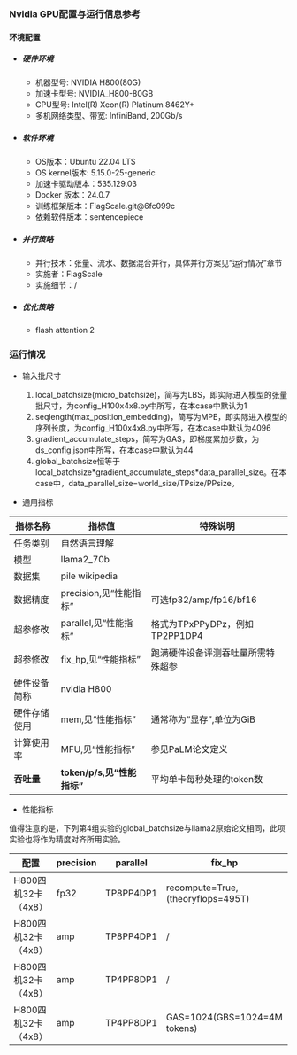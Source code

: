 
### Nvidia GPU配置与运行信息参考
#### 环境配置
- ##### 硬件环境
    - 机器型号: NVIDIA H800(80G)
    - 加速卡型号: NVIDIA_H800-80GB
    - CPU型号: Intel(R) Xeon(R) Platinum 8462Y+
    - 多机网络类型、带宽: InfiniBand, 200Gb/s

- ##### 软件环境
   - OS版本：Ubuntu 22.04 LTS
   - OS kernel版本: 5.15.0-25-generic     
   - 加速卡驱动版本：535.129.03
   - Docker 版本：24.0.7
   - 训练框架版本：FlagScale.git@6fc099c
   - 依赖软件版本：sentencepiece

- ##### 并行策略

   - 并行技术：张量、流水、数据混合并行，具体并行方案见“运行情况”章节
   - 实施者：FlagScale
   - 实施细节：/

- ##### 优化策略

   - flash attention 2

### 运行情况

* 输入批尺寸
  1. local_batchsize(micro_batchsize)，简写为LBS，即实际进入模型的张量批尺寸，为config_H100x4x8.py中所写，在本case中默认为1
  2. seqlength(max_position_embedding)，简写为MPE，即实际进入模型的序列长度，为config_H100x4x8.py中所写，在本case中默认为4096
  3. gradient_accumulate_steps，简写为GAS，即梯度累加步数，为ds_config.json中所写，在本case中默认为44
  4. global_batchsize恒等于local_batchsize\*gradient_accumulate_steps\*data_parallel_size。在本case中，data_parallel_size=world_size/TPsize/PPsize。

* 通用指标

| 指标名称     | 指标值                     | 特殊说明                           |
| ------------ | -------------------------- | ---------------------------------- |
| 任务类别     | 自然语言理解               |                                    |
| 模型         | llama2_70b                  |                                    |
| 数据集       | pile wikipedia   |                                    |
| 数据精度       | precision,见“性能指标”  | 可选fp32/amp/fp16/bf16                      |
| 超参修改     | parallel,见“性能指标” | 格式为TPxPPyDPz，例如TP2PP1DP4 |
| 超参修改     | fix_hp,见“性能指标”        | 跑满硬件设备评测吞吐量所需特殊超参 |
| 硬件设备简称 | nvidia H800                |                                    |
| 硬件存储使用 | mem,见“性能指标”           | 通常称为“显存”,单位为GiB           |
| 计算使用率 | MFU,见“性能指标”           | 参见PaLM论文定义 |
| **吞吐量**   | **token/p/s,见“性能指标”** | 平均单卡每秒处理的token数          |

* 性能指标

值得注意的是，下列第4组实验的global_batchsize与llama2原始论文相同，此项实验也将作为精度对齐所用实验。

| 配置                |  precision | parallel |  fix_hp           | token/p/s | loss | mem       | MFU       |
| ------------------ | -------- | --------- | ---------------- | ------ | ------- | --------- | --------- |
| H800四机32卡（4x8）  |    fp32    | TP8PP4DP1 |  recompute=True,(theoryflops=495T) | 253.61 | 0.94 | 77/80 | 21.4% |
| H800四机32卡（4x8）  |     amp    | TP8PP4DP1 |  /              | 641.93 | 5.7 | 62/80 | 27.2% |
| H800四机32卡（4x8）  |    amp     | TP4PP8DP1 |  /              | 791.37 | 5.6 | 74/80 | 33.6% |
| H800四机32卡（4x8）  |    amp     | TP4PP8DP1 |  GAS=1024(GBS=1024=4M tokens) | 791.37 | 5.6 | 74/80 | 33.6% |
